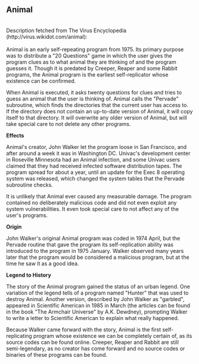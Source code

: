 
<h2>Animal</h2>
<br>
Description fetched from The Virus Encyclopedia (http://virus.wikidot.com/animal):
<br><br>
Animal is an early self-repeating program from 1975. Its primary purpose was to distribute a "20 Questions" game in which the user gives the program clues as to what animal they are thinking of and the program guesses it. Though it is predated by Creeper, Reaper and some Rabbit programs, the Animal program is the earliest self-replicator whose existence can be confirmed.

When Animal is executed, it asks twenty questions for clues and tries to guess an animal that the user is thinking of. Animal calls the "Pervade" subroutine, which finds the directories that the current user has access to. If the directory does not contain an up-to-date version of Animal, it will copy itself to that directory. It will overwrite any older version of Animal, but will take special care to not delete any other programs.

**Effects**

Animal's creator, John Walker let the program loose in San Francisco, and after around a week it was in Washington DC. Univac's development center in Roseville Minnesota had an Animal infection, and some Univac users claimed that they had received infected software distribution tapes. The program spread for about a year, until an update for the Exec 8 operating system was released, which changed the system tables that the Pervade subroutine checks.

It is unlikely that Animal ever caused any measurable damage. The program contained no deliberately malicious code and did not even exploit any system vulnerabilities. It even took special care to not affect any of the user's programs.

**Origin**

John Walker's original Animal program was coded in 1974 April, but the Pervade routine that gave the program its self-replication ability was introduced to the program in 1975 January. Walker observed many years later that the program would be considered a malicious program, but at the time he saw it as a good idea.

**Legend to History**

The story of the Animal program gained the status of an urban legend. One variation of the legend tells of a program named "Hunter" that was used to destroy Animal. Another version, described by John Walker as "garbled", appeared in Scientific American in 1985 in March (the articles can be found in the book "The Armchair Universe" by A.K. Dewdney), prompting Walker to write a letter to Scientific American to explain what really happened.

Because Walker came forward with the story, Animal is the first self-replicating program whose existence we can be completely certain of, as its source codes can be found online. Creeper, Reaper and Rabbit are still semi-legendary, as no creator has come forward and no source codes or binaries of these programs can be found.
